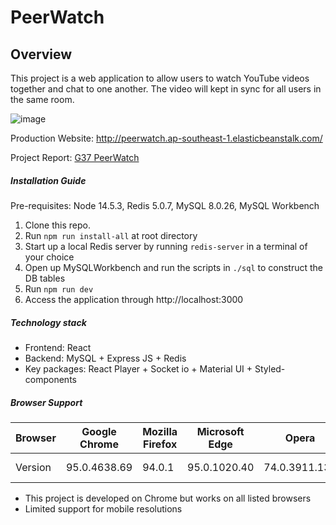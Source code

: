 # PeerWatch

## Overview

This project is a web application to allow users to watch YouTube videos together and chat to one another. The video will kept in sync for all users in the same room.

![image](https://user-images.githubusercontent.com/15318860/140597009-ae8ed7e9-ea93-4d7d-b3f8-63898eabcde0.png)

Production Website: http://peerwatch.ap-southeast-1.elasticbeanstalk.com/

Project Report: [G37 PeerWatch](docs/G11_ChairVisE4.0.pdf)

##### Installation Guide

Pre-requisites: Node 14.5.3, Redis 5.0.7, MySQL 8.0.26, MySQL Workbench

1. Clone this repo.
2. Run `npm run install-all` at root directory
3. Start up a local Redis server by running `redis-server` in a terminal of your choice
4. Open up MySQLWorkbench and run the scripts in `./sql` to construct the DB tables
5. Run `npm run dev`
6. Access the application through http://localhost:3000

##### Technology stack

-   Frontend: React
-   Backend: MySQL + Express JS + Redis
-   Key packages: React Player + Socket io + Material UI + Styled-components

##### Browser Support

| Browser | Google Chrome | Mozilla Firefox | Microsoft Edge | Opera         | Safari    |
| ------- | ------------- | --------------- | -------------- | ------------- | --------- |
| Version | 95.0.4638.69  | 94.0.1          | 95.0.1020.40   | 74.0.3911.139 | Mojave 12 |

-   This project is developed on Chrome but works on all listed browsers
-   Limited support for mobile resolutions
